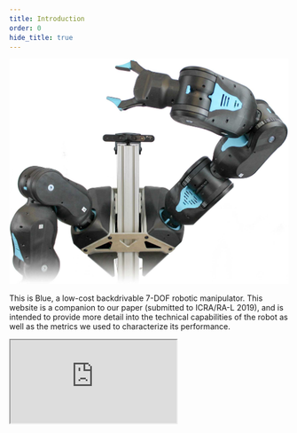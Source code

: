 ```yaml
---
title: Introduction
order: 0
hide_title: true
---
```


![robot](/assets/images/twoArmTeaserFade.jpg)

This is Blue, a low-cost backdrivable 7-DOF robotic manipulator. This website is a companion to our paper (submitted to ICRA/RA-L 2019), and is intended to provide more detail into the technical capabilities of the robot as well as the metrics we used to characterize its performance.

<!-- [Link to the paper:](<iframe src="https://drive.google.com/file/d/1IIJE8LaXqsBkqYoe7xZxhNppKoo9f9eV/preview"></iframe>). -->

<iframe src="https://drive.google.com/file/d/1IIJE8LaXqsBkqYoe7xZxhNppKoo9f9eV/preview"></iframe>

<!-- # Summary
{: #summary }
<iframe src="https://www.youtube.com/embed/G4QQ8Mfjb_g" frameborder="0" allow="autoplay; encrypted-media" allowfullscreen></iframe>
Quick highlight reel for Blue!
-->
